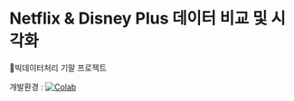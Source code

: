 # Netflix & Disney Plus 데이터 비교 및 시각화

:eyes:빅데이터처리 기말 프로젝트

개발환경 : [![Colab](https://img.shields.io/badge/Colab-F9AB00?style=for-the-badge&logo=googlecolab&color=525252)](https://colab.research.google.com/)


